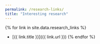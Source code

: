 ```yaml
---
permalink: /research-links/
title: "Interesting research"
---
```


{% for link in site.data.research_links %}
- [{{ link.title }}]({{ link.url }})
{% endfor %}